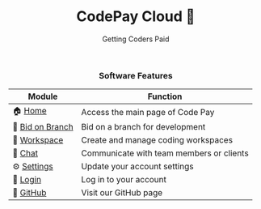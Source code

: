 <div align="center">

# CodePay Cloud 💾
Getting Coders Paid

<br>

### Software Features

| Module              | Function                                    |
|--------------------|--------------------------------------------|
| 🏠 [Home](https://codepay.cloud/)           | Access the main page of Code Pay            |
| 📝 [Bid on Branch](https://codepay.cloud/request)              | Bid on a branch for development                               |
| 🌳 [Workspace](https://codepay.cloud/workspace)            | Create and manage coding workspaces         |
| 💬 [Chat](https://codepay.cloud/chat)     | Communicate with team members or clients  |
| ⚙️ [Settings](https://codepay.cloud/settings) | Update your account settings        |
| 🔑 [Login](https://codepay.cloud/auth)    | Log in to your account |
| 🐙 [GitHub](https://github.com/CodePayCloud)     | Visit our GitHub page |

</div>
